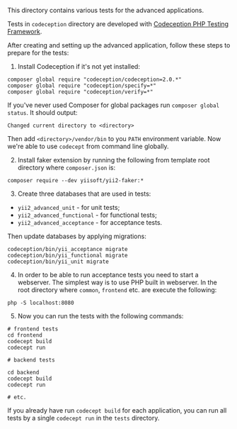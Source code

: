 This directory contains various tests for the advanced applications.

Tests in `codeception` directory are developed with [Codeception PHP Testing Framework](http://codeception.com/).

After creating and setting up the advanced application, follow these steps to prepare for the tests:

1. Install Codeception if it's not yet installed:

```
composer global require "codeception/codeception=2.0.*"
composer global require "codeception/specify=*"
composer global require "codeception/verify=*"
```

If you've never used Composer for global packages run `composer global status`. It should output:

```
Changed current directory to <directory>
```

Then add `<directory>/vendor/bin` to you `PATH` environment variable. Now we're able to use `codecept` from command
line globally.

2. Install faker extension by running the following from template root directory where `composer.json` is:

```
composer require --dev yiisoft/yii2-faker:*
```


3. Create three databases that are used in tests:

* `yii2_advanced_unit` - for unit tests;
* `yii2_advanced_functional` - for functional tests;
* `yii2_advanced_acceptance` - for acceptance tests.

Then update databases by applying migrations:

```
codeception/bin/yii_acceptance migrate
codeception/bin/yii_functional migrate
codeception/bin/yii_unit migrate
```

4. In order to be able to run acceptance tests you need to start a webserver. The simplest way is to use PHP built in
webserver. In the root directory where `common`, `frontend` etc. are execute the following:

```
php -S localhost:8080
```

5. Now you can run the tests with the following commands:

```
# frontend tests
cd frontend
codecept build
codecept run

# backend tests

cd backend
codecept build
codecept run

# etc.
```

If you already have run `codecept build` for each application, you can run all tests by a single `codecept run` in the
`tests` directory.

